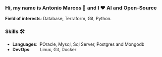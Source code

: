 ### Hi, my name is Antonio Marcos 👋 and I ❤️ AI and Open-Source

**Field of interests**: Database, Terraform, Git, Python.


### Skills 🛠️
- **Languages**:&nbsp;                         POracle, Mysql, Sql Server, Postgres and Mongodb
- **DevOps**:    &nbsp;&nbsp;&nbsp;&nbsp;      Linux, Git, Docker
